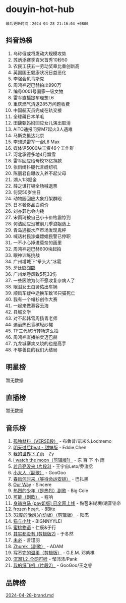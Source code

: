# douyin-hot-hub

`最后更新时间：2024-04-28 21:16:04 +0800`

## 抖音热榜

1. 乌称俄或将发动大规模攻势
1. 苏炳添赛季百米首秀10秒50
1. 农民工获五一劳动奖章比重创新高
1. 英国国王健康状况日益恶化
1. 李强会见马斯克
1. 周鸿祎迈巴赫拍出990万
1. 编号0001号国家一级文物
1. 雷军直播提车理想L6
1. 重庆燃气清退285万问题收费
1. 中国航天员完成在轨交接
1. 全球薅日本羊毛
1. 田馥甄妈妈回应女儿演出取消
1. AITO通报问界M7起火3人遇难
1. 马斯克抵达北京
1. 李想送雷军一台L6 Max
1. 媒体评5000块工资46个工作群
1. 河北承德多地4月飘雪
1. 雷军回应给母校13亿捐款
1. 张雨绮抖腿代言缝纫机
1. 陈丽君自曝收入养不起父母
1. 湖人1:3掘金
1. 薛之谦打嗝全场喊退票
1. 何炅50岁生日
1. 动物园回应大象打架群殴
1. 日本奢侈品白菜价
1. 刘亦菲也会内耗
1. 宋雨琦被自己小卡价格震惊到
1. 何洁回应没被前几季浪姐选上
1. 青岛通报水产市场发现鬼秤
1. 喊话村民涉嫌嫖娼民警已停职
1. 一不小心掉进莫奈的画里
1. 周鸿祎迈巴赫600块起拍
1. 眼神训练挑战
1. 广州增城下“拳头大”冰雹
1. 牙比囧囧囧
1. 广州龙卷风致5死33伤
1. 一些医院为何不愿收复杂病人了
1. 眼泪女王白贤佑出车祸
1. 顺风车疑中途换车致16只猫死亡
1. 我有一个帽衫创作大赛
1. 一起来做慕容云海
1. 县城文学
1. 对不起韩雪周扬青老师
1. 迪丽热巴香槟轻纱裙
1. TF三代旅行转场这么拍
1. 周鸿祎直播拍卖迈巴赫
1. 九龙城寨卖叉烧的也是高手
1. 不够善良的我们大结局

## 明星榜

暂无数据

## 直播榜

暂无数据

## 音乐榜

1. [孤独材料（VERSE段）](https://sf5-hl-cdn-tos.douyinstatic.com/obj/tos-cn-ve-2774/ocX7glDNHYlwFeYrGQfBZoThtvPWy8tCCEBGKQ) - 布鲁昔/诺米么Lodmemo
1. [明天过后beat - 甜妹版](https://sf3-cdn-tos.douyinstatic.com/obj/tos-cn-ve-2774/osMLYeeoMm04CZyaI91XUDF8OzLRLgePKALGHI) - Eddie Chen
1. [我的世界下了雨](https://sf5-hl-cdn-tos.douyinstatic.com/obj/tos-cn-ve-2774/o85sBiwXIByH9bWIMAEEOoiQ1o1m9Afn15BspE) - Zy
1. [i watch the moon（剪辑版1）](https://sf5-hl-cdn-tos.douyinstatic.com/obj/tos-cn-ve-2774/o0I9mSChzHZANMJIEBfkCQzzg6N5WAcVtqft9P) - 东 百 下 小 雨
1. [若月亮没来 (片段3)](https://sf6-cdn-tos.douyinstatic.com/obj/tos-cn-ve-2774/okfyEUsGW1B1ovJi5JiN9IjvAT2lMwA054GoEB) - 王宇宙Leto/乔浚丞
1. [小大人（副歌）](https://sf6-cdn-tos.douyinstatic.com/obj/tos-cn-ve-2774/oIhaDwehWhLFsVIG7QIICLLazDNGJAGg5geeb4) - GooGoo
1. [春风何时来（等待命运安排）](https://sf5-hl-cdn-tos.douyinstatic.com/obj/tos-cn-ve-2774/oICBNbD3gelMfB4WgiD1KI2jQtXZE2FgHLwtsl) - 巴扎黑
1. [Our Way](https://sf3-cdn-tos.douyinstatic.com/obj/tos-cn-ve-2774/o8tPEkQgQNCe0DPeFwZzYrbqLlnzBBrYidWkEZ) - Sincere
1. [热烈的少年（是热烈）副歌](https://sf5-hl-cdn-tos.douyinstatic.com/obj/tos-cn-ve-2774/owVNI0CLDAUMtSz6TEYvfFBFL4UDFFhLfgK8fa) - Big Cole
1. [可能（副歌）](https://sf5-hl-cdn-tos.douyinstatic.com/obj/tos-cn-ve-2774/cde1731888894259b333569393c2fb51) - 程响
1. [身骑白马 (pay姐版) 已全网上线](https://sf3-cdn-tos.douyinstatic.com/obj/tos-cn-ve-2774/oQLO5ZgLsFkaDhdIIveF2zUCgfweY0gWaH4AQG) - 黏苞米糊糊/潮音铭帝
1. [frozen heart.](https://sf5-hl-cdn-tos.douyinstatic.com/obj/tos-cn-ve-2774/oIIWJfyjIACZA9zQMtnJ6hQQhFC4vhCupoRBsO) - 8Bite
1. [32度的晚风(心动版）（剪辑版）](https://sf3-cdn-tos.douyinstatic.com/obj/tos-cn-ve-2774/owNyabsyWdzUulxhoJfK8IBXgp0UMQAHpvGh2B) - 陆杰
1. [猫与小肚](https://sf5-hl-cdn-tos.douyinstatic.com/obj/tos-cn-ve-2774/osZeoClMECgK8DYl6VebABgbchEtPYQjZEnRtd) - BIGNNYYLEI
1. [蜜桃物语](https://sf3-cdn-tos.douyinstatic.com/obj/tos-cn-ve-2774/oIhOSCZtIACtYU4XQkngiW9kCBfVD1Fz9IYeqL) - 仁辰&于行
1. [其实都没有 (剪辑版2)](https://sf5-hl-cdn-tos.douyinstatic.com/obj/tos-cn-ve-2774/oEBNQenHZtBhxYjGgUDQk0BCHTigQafgFlbQ7k) - 于冬然
1. [未必](https://sf5-hl-cdn-tos.douyinstatic.com/obj/tos-cn-ve-2774/ogntQMFnKQDZUgTCYuJgfLEtleYZZFxBQqhhFB) - 言瑾羽
1. [Zhurek（副歌）](https://sf5-hl-cdn-tos.douyinstatic.com/obj/tos-cn-ve-2774/ooQm8FBZQDlf0btEYgVpCcSCQfrdJGBEKZYBGS) - ADAM
1. [写不完的温柔（剪辑版）](https://sf5-hl-cdn-tos.douyinstatic.com/obj/tos-cn-ve-2774/oYBzzZQJ233GfwkemJJffAIWgeIYrjZfWhHTcG) - G.E.M. 邓紫棋
1. [沉溺1.2_全网可听](https://sf5-hl-cdn-tos.douyinstatic.com/obj/tos-cn-ve-2774/ok2QoiBqsWAX9McZmWiI9gAB0EzwD4Xj6yfmtH) - 邹沛沛/Pank
1. [我的纸飞机（片段2）](https://sf3-cdn-tos.douyinstatic.com/obj/tos-cn-ve-2774/oM2ZrKcg2CD5AeRB2gkeXOFB1IxAGJdZPazYHf) - GooGoo/王之睿

## 品牌榜

[2024-04-28-brand.md](2024-04-28-brand.md)
